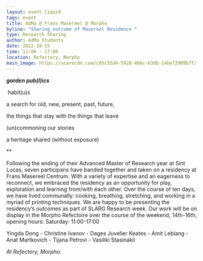```yaml
---
layout: event.liquid
tags: event
title: AdMa @ Frans Masereel @ Morpho
byline: "Sharing outcome of Masereel Residence "
type: Research Sharing
author: AdMa Students
date: 2022-10-15
time: 11:00 - 17:00
location: Refectory, Morpho
main_image: https://ucarecdn.com/c05c55d4-5928-4b6c-b3db-14bef2909b7f/
---
```

***garden pub(l)ics***

 habit(u)s 

a search for old, new, present, past, future, 

the things that stay with the things that leave

(un)commoning our stories 

a heritage shared (without exposure)  

\*\*

Following the ending of their Advanced Master of Research year at Sint Lucas, seven participans have banded together and taken on a residency at Frans Masereel Centrum. With a variety of expertise and an eagerness to reconnect, we embraced the residency as an opportunity for play, exploration and learning from/with each other. Over the course of ten days, we have lived communally: cooking, breathing, stretching, and working in a myriad of printing techniques. We are happy to be presenting the residency’s outcomes as part of SLARG Research week. Our work will be on display in the Morpho Refectoire over the course of the weekend, 14th-16th, opening hours: Saturday: 11:00-17:00

Yingda Dong - Christine Ivanov - Dages Juvelier Keates - Amit Leblang - Anat Martkovich - Tijana Petrovi - Vasiliki Stasinakii

*At Refectory, Morpho.*